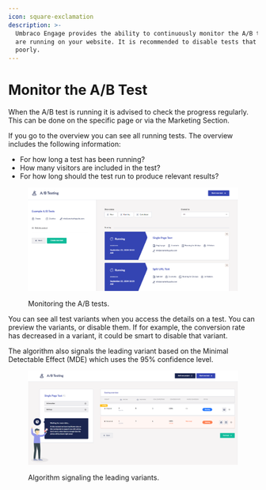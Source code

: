 ```yaml
---
icon: square-exclamation
description: >-
  Umbraco Engage provides the ability to continuously monitor the A/B tests you
  are running on your website. It is recommended to disable tests that perform
  poorly.
---
```


# Monitor the A/B Test

When the A/B test is running it is advised to check the progress regularly. This can be done on the specific page or via the Marketing Section.

If you go to the overview you can see all running tests. The overview includes the following information:

* For how long a test has been running?
* How many visitors are included in the test?
* For how long should the test run to produce relevant results?

<figure><img src="../../.gitbook/assets/engage-ab-test-monitor.png" alt="Monitoring the A/B tests."><figcaption><p>Monitoring the A/B tests.</p></figcaption></figure>

You can see all test variants when you access the details on a test. You can preview the variants, or disable them. If for example, the conversion rate has decreased in a variant, it could be smart to disable that variant.

The algorithm also signals the leading variant based on the Minimal Detectable Effect (MDE) which uses the 95% confidence level.

<figure><img src="../../.gitbook/assets/engage-ab-test-monitor-2.png" alt="Algorithm signaling the leading variants."><figcaption><p>Algorithm signaling the leading variants.</p></figcaption></figure>
